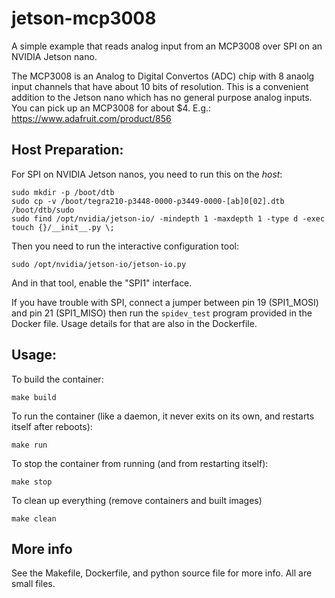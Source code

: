 # jetson-mcp3008
A simple example that reads analog input from an MCP3008 over SPI on an NVIDIA Jetson nano.

The MCP3008 is an Analog to Digital Convertos (ADC) chip with 8 anaolg input channels that have about 10 bits of resolution. This is a convenient addition to the Jetson nano which has no general purpose analog inputs. You can pick up an MCP3008 for about $4. E.g.: https://www.adafruit.com/product/856

## Host Preparation:

For SPI on NVIDIA Jetson nanos, you need to run this on the *host*:

```
sudo mkdir -p /boot/dtb
sudo cp -v /boot/tegra210-p3448-0000-p3449-0000-[ab]0[02].dtb /boot/dtb/sudo
sudo find /opt/nvidia/jetson-io/ -mindepth 1 -maxdepth 1 -type d -exec touch {}/__init__.py \;
```

Then you need to run the interactive configuration tool:

```
sudo /opt/nvidia/jetson-io/jetson-io.py
```

And in that tool, enable the "SPI1" interface.

If you have trouble with SPI, connect a jumper between pin 19 (SPI1_MOSI) and pin 21 (SPI1_MISO) then run the `spidev_test` program provided in the Docker file. Usage details for that are also in the Dockerfile.

## Usage:

To build the container:

```
make build
```

To run the container (like a daemon, it never exits on its own, and restarts itself after reboots):

```
make run
```

To stop the container from running (and from restarting itself):

```
make stop
```

To clean up everything (remove containers and built images)

```
make clean
```

## More info

See the Makefile, Dockerfile, and python source file for more info. All are small files.

